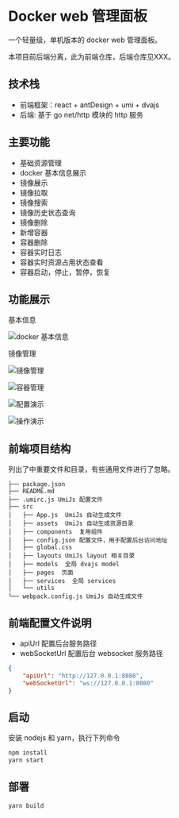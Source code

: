 # Docker web 管理面板

一个轻量级，单机版本的 docker web 管理面板。

本项目前后端分离，此为前端仓库，后端仓库见XXX。

## 技术栈

- 前端框架：react + antDesign + umi + dvajs
- 后端: 基于 go net/http 模块的 http 服务

## 主要功能

- 基础资源管理
- docker 基本信息展示
- 镜像展示
- 镜像拉取
- 镜像搜索
- 镜像历史状态查询
- 镜像删除
- 新增容器
- 容器删除
- 容器实时日志
- 容器实时资源占用状态查看
- 容器启动，停止，暂停，恢复

## 功能展示

基本信息

![docker 基本信息](https://user-images.githubusercontent.com/21177719/66546690-215b3200-eb70-11e9-9141-c33239dd7eb6.png)

镜像管理

![镜像管理](https://user-images.githubusercontent.com/21177719/66546696-26b87c80-eb70-11e9-8ef9-69c755c4ef35.png)

![容器管理](https://user-images.githubusercontent.com/21177719/66546707-2b7d3080-eb70-11e9-9ef7-54d30cb70069.png)

![配置演示](https://user-images.githubusercontent.com/21177719/66546570-e1944a80-eb6f-11e9-915a-e1e9bb5d9cf5.gif)

![操作演示](https://user-images.githubusercontent.com/21177719/66546591-e953ef00-eb6f-11e9-84ad-9d6a26f2ce69.gif)

## 前端项目结构

列出了中重要文件和目录，有些通用文件进行了忽略。

```tree
├── package.json  
├── README.md
├── .umirc.js UmiJs 配置文件
├── src
│   ├── App.js  UmiJs 自动生成文件
│   ├── assets  UmiJs 自动生成资源目录
│   ├── components  复用组件
│   ├── config.json 配置文件，用于配置后台访问地址
│   ├── global.css
│   ├── layouts UmiJs layout 相关目录
│   ├── models  全局 dvajs model
│   ├── pages  页面
│   ├── services  全局 services
│   └── utils
└── webpack.config.js UmiJs 自动生成文件
```

## 前端配置文件说明

- apiUrl 配置后台服务路径
- webSocketUrl 配置后台 websocket 服务路径

```json
{
    "apiUrl": "http://127.0.0.1:8080",
    "webSocketUrl": "ws://127.0.0.1:8080"
}
```

## 启动

安装 nodejs 和 yarn，执行下列命令

```bash
npm install
yarn start
```

## 部署

```bash
yarn build
```


